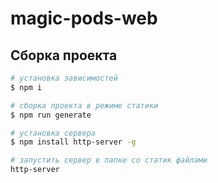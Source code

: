 # magic-pods-web

## Сборка проекта

```bash
# установка зависимостей
$ npm i

# сборка проекта в режиме статики
$ npm run generate

# установка сервера
$ npm install http-server -g

# запустить сервер в папке со статик файлами
http-server
```
